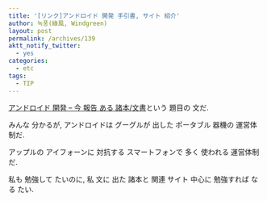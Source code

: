 ```yaml
---
title: '[リンク]アンドロイド 開発 手引書, サイト 紹介'
author: 녹풍(綠風, Windgreen)
layout: post
permalink: /archives/139
aktt_notify_twitter:
  - yes
categories:
  - etc
tags:
  - TIP
---
```

<a href="http://blog.1day1.org/396" target="_blank">アンドロイド 開発 &#8211; 今 報告 ある 諸本/文書</a>という 題目の 文だ.

みんな 分かるが, アンドロイドは グーグルが 出した ポータブル 器機の 運営体制だ.

アップルの アイフォーンに 対抗する スマートフォンで 多く 使われる 運営体制だ.

私も 勉強して たいのに, 私 文に 出た 諸本と 関連 サイト 中心に 勉強すれば なる たい.